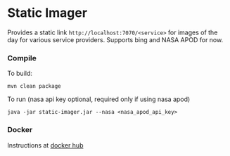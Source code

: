 # Static Imager
Provides a static link `http://localhost:7070/<service>` for images of the day for various service providers.
Supports bing and NASA APOD for now.  

### Compile
To build:
```shell
mvn clean package
```
To run (nasa api key optional, required only if using nasa apod)
```shell
java -jar static-imager.jar --nasa <nasa_apod_api_key> 
```
### Docker
Instructions at [docker hub](https://hub.docker.com/repository/docker/ramandeep89/static-imager/general)
